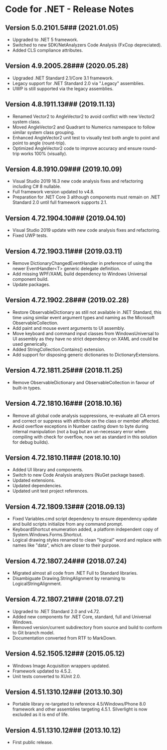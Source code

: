 # Code for .NET - Release Notes

## Version 5.0.2101.5### (2021.01.05)
* Upgraded to .NET 5 framework.
* Switched to new SDK/NetAnalyzers Code Analysis (FxCop depreciated).
* Added CLS compliance attributes.

## Version 4.9.2005.28### (2020.05.28)
* Upgraded .NET Standard 2.1/Core 3.1 framework.
* Legacy support for .NET Standard 2.0 via ".Legacy" assemblies.
* UWP is still supported via the legacy assemblies.

## Version 4.8.1911.13### (2019.11.13)
* Renamed Vector2 to AngleVector2 to avoid conflict with new Vector2 system class.
* Moved AngleVector2 and Quadrant to Numerics namespace to follow similar system class grouping.
* Enhanced AngleVector2 unit test to visually test both angle to point and point to angle (rount-trip).
* Optimized AngleVector2 code to improve accuracy and ensure round-trip works 100% (visually).

## Version 4.8.1910.09### (2019.10.09)
* Visual Studio 2019 16.3 new code analysis fixes and refactoring including C# 8 nullable.
* Full framework version updated to v4.8.
* Preparation for .NET Core 3 although components must remain on .NET Standard 2.0 until full framework supports 2.1.

## Version 4.72.1904.10### (2019.04.10)
* Visual Studio 2019 update with new code analysis fixes and refactoring.
* Fixed UWP tests.
 
## Version 4.72.1903.11### (2019.03.11)
* Remove DictionaryChangedEventHandler in preference of using the newer EventHandler&lt;T&gt; generic delegate definition.
* Add missing WPF/XAML build dependency to Windows Universal component build.
* Update packages.

## Version 4.72.1902.28### (2019.02.28)
* Restore ObservableDictionary as still not available in .NET Standard, this time using similar event argument types and naming as the Microsoft ObservableCollection.
* Add paint and mouse event arguments to UI assembly.
* Move keyboard and command input classes from WindowsUniversal to UI assembly as they have no strict dependency on XAML and could be used generically.
* Added StringCollection.Contains() extension.
* Add support for disposing generic dictionaries to DictionaryExtensions.

## Version 4.72.1811.25### (2018.11.25)
* Remove ObservableDictionary and ObservableCollection in favour of built-in types.

## Version 4.72.1810.16### (2018.10.16)
* Remove all global code analysis suppressions, re-evaluate all CA errors and correct or suppress with attribute on the class or member affected.
* Avoid overflow exceptions in Number casting down to byte during internal manipulation (not a bug but an un-necessary error when compiling with check for overflow, now set as standard in this solution for debug builds).

## Version 4.72.1810.11### (2018.10.10)
* Added UI library and components.
* Switch to new Code Analysis analyzers (NuGet package based).
* Updated extensions.
* Updated dependencies.
* Updated unit test project references.

## Version 4.72.1809.13### (2018.09.13)
* Fixed Variables.cmd script dependency to ensure dependency update and build scripts initialize from any command prompt.
* KeyboardShortcut enumeration added, a platform independent copy of System.Windows.Forms.Shortcut.
* Logical drawing styles renamed to clean "logical" word and replace with names like "data", which are closer to their purpose.

## Version 4.72.1807.24### (2018.07.24)
* Migrated almost all code from .NET Full to Standard libraries.
* Disambiguate Drawing.StringAlignment by renaming to LogicalStringAlignment.

## Version 4.72.1807.21### (2018.07.21)
* Upgraded to .NET Standard 2.0 and v4.72.
* Added new components for .NET Core, standard, full and Universal Windows.
* Removed version/current subdirectory from source and build to conform to Git branch model.
* Documentation converted from RTF to MarkDown.

## Version 4.52.1505.12### (2015.05.12)
* Windows Image Acquisition wrappers updated.
* Framework updated to 4.5.2.
* Unit tests converted to XUnit 2.0.

## Version 4.51.1310.12### (2013.10.30)
* Portable library re-targeted to reference 4.5/Windows/Phone 8.0 framework and other assemblies targeting 4.5.1. Silverlight  is now excluded as it is end of life.

## Version 4.51.1310.12### (2013.10.12)
* First public release.
